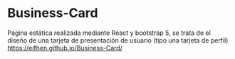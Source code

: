 # Business-Card
Pagina estática realizada mediante React y bootstrap 5, se trata de el diseño de una tarjeta de presentación de usuario (tipo una tarjeta de perfil)
https://eifhen.github.io/Business-Card/
